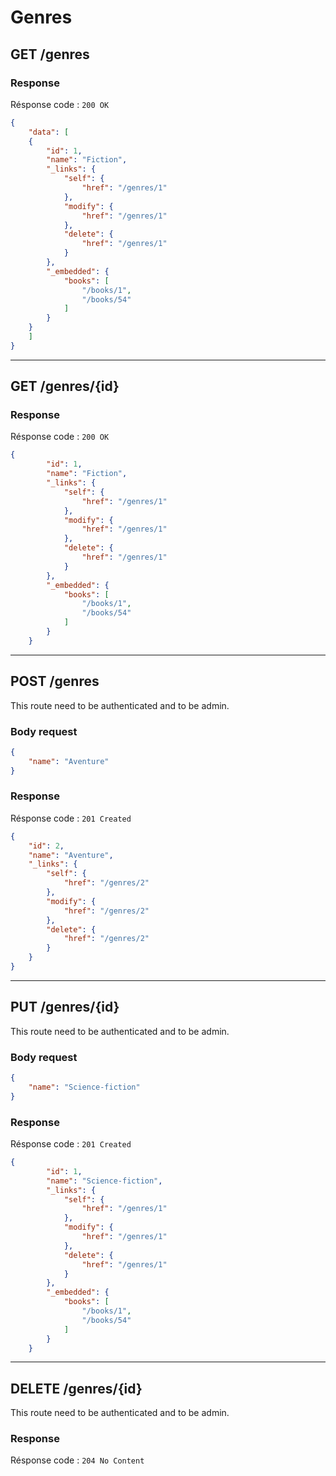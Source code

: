 # Genres

## GET /genres

### **Response**

Résponse code : ```200 OK```

```json
{
    "data": [
    {
        "id": 1,
        "name": "Fiction",
        "_links": {
            "self": {
                "href": "/genres/1"
            },
            "modify": {
                "href": "/genres/1"
            },
            "delete": {
                "href": "/genres/1"
            }
        },
        "_embedded": {
            "books": [
                "/books/1",
                "/books/54"
            ]
        }
    }
    ]
}
```
---
## GET /genres/{id}

### **Response**

Résponse code : ```200 OK```

```json
{
        "id": 1,
        "name": "Fiction",
        "_links": {
            "self": {
                "href": "/genres/1"
            },
            "modify": {
                "href": "/genres/1"
            },
            "delete": {
                "href": "/genres/1"
            }
        },
        "_embedded": {
            "books": [
                "/books/1",
                "/books/54"
            ]
        }
    }
```
---
## POST /genres

This route need to be authenticated and to be admin.

### **Body request**

```json
{
    "name": "Aventure"
}
```

### **Response**

Résponse code : ```201 Created```

```json
{   
    "id": 2,
    "name": "Aventure",
    "_links": {
        "self": {
            "href": "/genres/2"
        },
        "modify": {
            "href": "/genres/2"
        },
        "delete": {
            "href": "/genres/2"
        }
    }
}
```
---
## PUT /genres/{id}

This route need to be authenticated and to be admin.

### **Body request**

```json
{
    "name": "Science-fiction"
}
```

### **Response**

Résponse code : ```201 Created```

```json
{
        "id": 1,
        "name": "Science-fiction",
        "_links": {
            "self": {
                "href": "/genres/1"
            },
            "modify": {
                "href": "/genres/1"
            },
            "delete": {
                "href": "/genres/1"
            }
        },
        "_embedded": {
            "books": [
                "/books/1",
                "/books/54"
            ]
        }
    }
```
---
## DELETE /genres/{id}

This route need to be authenticated and to be admin.

### **Response**

Résponse code : ```204 No Content```